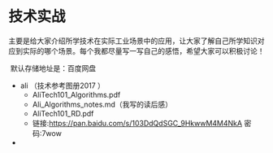 # 技术实战

​        主要是给大家介绍所学技术在实际工业场景中的应用，让大家了解自己所学知识对应到实际的哪个场景。每个我都尽量写一写自己的感悟，希望大家可以积极讨论！

​        默认存储地址是：百度网盘

- ali （技术参考图册2017 ）
  - AliTech101_Algorithms.pdf
  - Ali_Algorithms_notes.md（我写的读后感）
  - AliTech101_RD.pdf
  - 链接:https://pan.baidu.com/s/103DdQdSGC_9HkwwM4M4NkA  密码:7wow
- ​